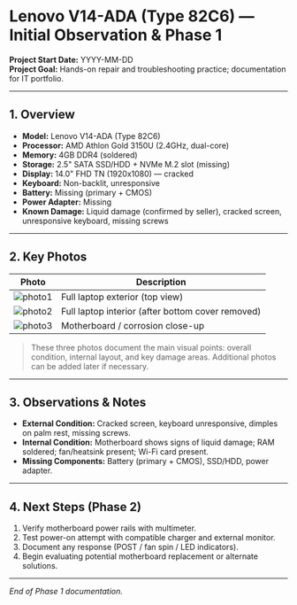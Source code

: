 # Lenovo V14-ADA (Type 82C6) — Initial Observation & Phase 1

**Project Start Date:** YYYY-MM-DD  
**Project Goal:** Hands-on repair and troubleshooting practice; documentation for IT portfolio.

---

## 1. Overview

- **Model:** Lenovo V14-ADA (Type 82C6)  
- **Processor:** AMD Athlon Gold 3150U (2.4GHz, dual-core)  
- **Memory:** 4GB DDR4 (soldered)  
- **Storage:** 2.5" SATA SSD/HDD + NVMe M.2 slot (missing)  
- **Display:** 14.0" FHD TN (1920x1080) — cracked  
- **Keyboard:** Non-backlit, unresponsive  
- **Battery:** Missing (primary + CMOS)  
- **Power Adapter:** Missing  
- **Known Damage:** Liquid damage (confirmed by seller), cracked screen, unresponsive keyboard, missing screws  

---

## 2. Key Photos

| Photo | Description |
|-------|-------------|
| ![photo1](link) | Full laptop exterior (top view) |
| ![photo2](link) | Full laptop interior (after bottom cover removed) |
| ![photo3](link) | Motherboard / corrosion close-up |

> These three photos document the main visual points: overall condition, internal layout, and key damage areas. Additional photos can be added later if necessary.

---

## 3. Observations & Notes

- **External Condition:** Cracked screen, keyboard unresponsive, dimples on palm rest, missing screws.  
- **Internal Condition:** Motherboard shows signs of liquid damage; RAM soldered; fan/heatsink present; Wi-Fi card present.  
- **Missing Components:** Battery (primary + CMOS), SSD/HDD, power adapter.  

---

## 4. Next Steps (Phase 2)

1. Verify motherboard power rails with multimeter.  
2. Test power-on attempt with compatible charger and external monitor.  
3. Document any response (POST / fan spin / LED indicators).  
4. Begin evaluating potential motherboard replacement or alternate solutions.  

---

*End of Phase 1 documentation.*

